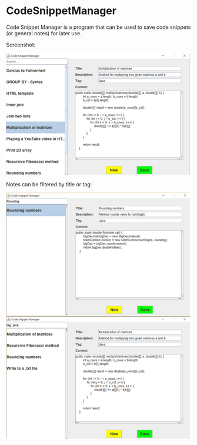 # CodeSnippetManager
Code Snippet Manager is a program that can be used to save code snippets (or general notes) for later use.

<p>Screenshot:<p>
<img src = "Screenshots/Screenshot1.png" width = "500">
  
<p>Notes can be filtered by title or tag:</p>
<img src = "Screenshots/Screenshot2.png" width = "500">
<img src = "Screenshots/Screenshot3.png" width = "500">

  
